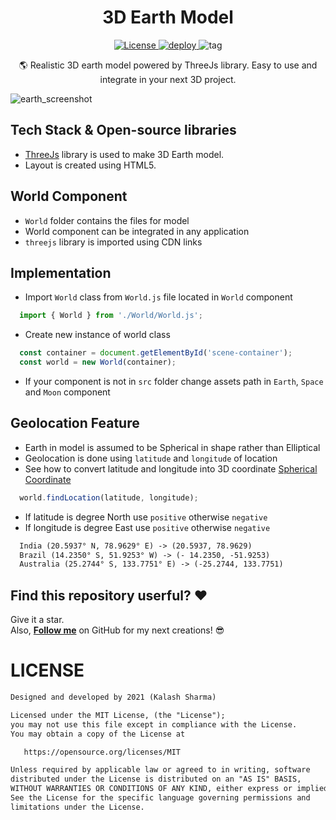 <h1 align='center'>3D Earth Model</h1>

<p align='center'>
  <a href="https://opensource.org/licenses/MIT">
  <img alt="License" src="https://img.shields.io/github/license/k99sharma/earth-model"/>
  </a>
  
  <a href="https://app.netlify.com/sites/ghost32-earth/deploys">
    <img alt="deploy" src="https://img.shields.io/netlify/d7209d50-7c4c-478b-ab5a-516270ea81b7" />
  </a>
  
  <a>
    <img alt="tag" src="https://img.shields.io/github/v/tag/k99sharma/earth-model" />
  </a>
</p>

<p align='center'>
  🌎 Realistic 3D earth model powered by ThreeJs library. Easy to use and integrate in your next 3D project.
</p>

![earth_screenshot](https://user-images.githubusercontent.com/54969439/123535532-0d8ba100-d742-11eb-8a67-d898322a6181.png)

## Tech Stack & Open-source libraries
- [ThreeJs](https://threejs.org/) library is used to make 3D Earth model. 
- Layout is created using HTML5.

## World Component
- `World` folder contains the files for model
- World component can be integrated in any application 
- `threejs` library is imported using CDN links

## Implementation
- Import `World` class from `World.js` file located in `World` component
``` javascript
  import { World } from './World/World.js';
```
- Create new instance of world class
``` javascript
  const container = document.getElementById('scene-container');              // div element for model in html file
  const world = new World(container);
```
- If your component is not in `src` folder change assets path in `Earth`, `Space` and `Moon` component 

## Geolocation Feature
- Earth in model is assumed to be Spherical in shape rather than Elliptical
- Geolocation is done using `latitude` and `longitude` of location
- See how to convert latitude and longitude into 3D coordinate [Spherical Coordinate](https://en.wikipedia.org/wiki/Spherical_coordinate_system#Cartesian_coordinates)
``` javascript 
  world.findLocation(latitude, longitude);
```
- If latitude is degree North use `positive` otherwise `negative`
- If longitude is degree East use `positive` otherwise `negative`
``` html
  India (20.5937° N, 78.9629° E) -> (20.5937, 78.9629)
  Brazil (14.2350° S, 51.9253° W) -> (- 14.2350, -51.9253)
  Australia (25.2744° S, 133.7751° E) -> (-25.2744, 133.7751)
```

## Find this repository userful? :heart:
Give it a star.
<br>Also, __[Follow me](https://github.com/k99sharma)__ on GitHub for my next creations! 😎

# LICENSE
```xml
Designed and developed by 2021 (Kalash Sharma)

Licensed under the MIT License, (the "License");
you may not use this file except in compliance with the License.
You may obtain a copy of the License at

   https://opensource.org/licenses/MIT

Unless required by applicable law or agreed to in writing, software
distributed under the License is distributed on an "AS IS" BASIS,
WITHOUT WARRANTIES OR CONDITIONS OF ANY KIND, either express or implied.
See the License for the specific language governing permissions and
limitations under the License.
```
